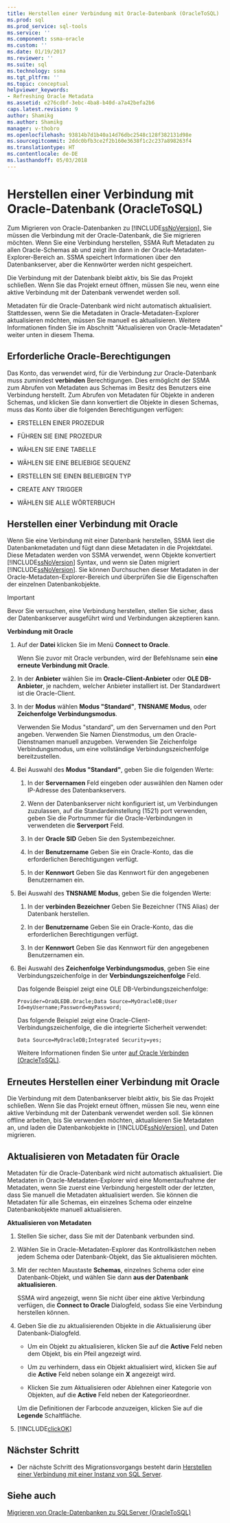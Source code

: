 ```yaml
---
title: Herstellen einer Verbindung mit Oracle-Datenbank (OracleToSQL) | Microsoft Docs
ms.prod: sql
ms.prod_service: sql-tools
ms.service: ''
ms.component: ssma-oracle
ms.custom: ''
ms.date: 01/19/2017
ms.reviewer: ''
ms.suite: sql
ms.technology: ssma
ms.tgt_pltfrm: ''
ms.topic: conceptual
helpviewer_keywords:
- Refreshing Oracle Metadata
ms.assetid: e276cdbf-3ebc-4ba8-b40d-a7a42befa2b6
caps.latest.revision: 9
author: Shamikg
ms.author: Shamikg
manager: v-thobro
ms.openlocfilehash: 93814b7d1b40a14d76dbc2548c128f382131d98e
ms.sourcegitcommit: 2ddc0bfb3ce2f2b160e3638f1c2c237a898263f4
ms.translationtype: HT
ms.contentlocale: de-DE
ms.lasthandoff: 05/03/2018
---
```

# <a name="connecting-to-oracle-database-oracletosql"></a>Herstellen einer Verbindung mit Oracle-Datenbank (OracleToSQL)
Zum Migrieren von Oracle-Datenbanken zu [!INCLUDE[ssNoVersion](../../includes/ssnoversion_md.md)], Sie müssen die Verbindung mit der Oracle-Datenbank, die Sie migrieren möchten. Wenn Sie eine Verbindung herstellen, SSMA Ruft Metadaten zu allen Oracle-Schemas ab und zeigt ihn dann in der Oracle-Metadaten-Explorer-Bereich an. SSMA speichert Informationen über den Datenbankserver, aber die Kennwörter werden nicht gespeichert.  
  
Die Verbindung mit der Datenbank bleibt aktiv, bis Sie das Projekt schließen. Wenn Sie das Projekt erneut öffnen, müssen Sie neu, wenn eine aktive Verbindung mit der Datenbank verwendet werden soll.  
  
Metadaten für die Oracle-Datenbank wird nicht automatisch aktualisiert. Stattdessen, wenn Sie die Metadaten in Oracle-Metadaten-Explorer aktualisieren möchten, müssen Sie manuell es aktualisieren. Weitere Informationen finden Sie im Abschnitt "Aktualisieren von Oracle-Metadaten" weiter unten in diesem Thema.  
  
## <a name="required-oracle-permissions"></a>Erforderliche Oracle-Berechtigungen  
Das Konto, das verwendet wird, für die Verbindung zur Oracle-Datenbank muss zumindest **verbinden** Berechtigungen. Dies ermöglicht der SSMA zum Abrufen von Metadaten aus Schemas im Besitz des Benutzers eine Verbindung herstellt. Zum Abrufen von Metadaten für Objekte in anderen Schemas, und klicken Sie dann konvertiert die Objekte in diesen Schemas, muss das Konto über die folgenden Berechtigungen verfügen:  
  
-   ERSTELLEN EINER PROZEDUR  
  
-   FÜHREN SIE EINE PROZEDUR  
  
-   WÄHLEN SIE EINE TABELLE  
  
-   WÄHLEN SIE EINE BELIEBIGE SEQUENZ  
  
-   ERSTELLEN SIE EINEN BELIEBIGEN TYP  
  
-   CREATE ANY TRIGGER  
  
-   WÄHLEN SIE ALLE WÖRTERBUCH  
  
## <a name="establishing-a-connection-to-oracle"></a>Herstellen einer Verbindung mit Oracle  
Wenn Sie eine Verbindung mit einer Datenbank herstellen, SSMA liest die Datenbankmetadaten und fügt dann diese Metadaten in die Projektdatei. Diese Metadaten werden von SSMA verwendet, wenn Objekte konvertiert [!INCLUDE[ssNoVersion](../../includes/ssnoversion_md.md)] Syntax, und wenn sie Daten migriert [!INCLUDE[ssNoVersion](../../includes/ssnoversion_md.md)]. Sie können Durchsuchen dieser Metadaten in der Oracle-Metadaten-Explorer-Bereich und überprüfen Sie die Eigenschaften der einzelnen Datenbankobjekte.  
  
> [!IMPORTANT]  
> Bevor Sie versuchen, eine Verbindung herstellen, stellen Sie sicher, dass der Datenbankserver ausgeführt wird und Verbindungen akzeptieren kann.  
  
**Verbindung mit Oracle**  
  
1.  Auf der **Datei** klicken Sie im Menü **Connect to Oracle**.  
  
    Wenn Sie zuvor mit Oracle verbunden, wird der Befehlsname sein **eine erneute Verbindung mit Oracle**.  
  
2.  In der **Anbieter** wählen Sie im **Oracle-Client-Anbieter** oder **OLE DB-Anbieter**, je nachdem, welcher Anbieter installiert ist. Der Standardwert ist die Oracle-Client.  
  
3.  In der **Modus** wählen **Modus "Standard"**, **TNSNAME Modus**, oder **Zeichenfolge Verbindungsmodus**.  
  
    Verwenden Sie Modus "standard", um den Servernamen und den Port angeben. Verwenden Sie Namen Dienstmodus, um den Oracle-Dienstnamen manuell anzugeben. Verwenden Sie Zeichenfolge Verbindungsmodus, um eine vollständige Verbindungszeichenfolge bereitzustellen.  
  
4.  Bei Auswahl des **Modus "Standard"**, geben Sie die folgenden Werte:  
  
    1.  In der **Servernamen** Feld eingeben oder auswählen den Namen oder IP-Adresse des Datenbankservers.  
  
    2.  Wenn der Datenbankserver nicht konfiguriert ist, um Verbindungen zuzulassen, auf die Standardeinstellung (1521) port verwenden, geben Sie die Portnummer für die Oracle-Verbindungen in verwendeten die **Serverport** Feld.  
  
    3.  In der **Oracle SID** Geben Sie den Systembezeichner.  
  
    4.  In der **Benutzername** Geben Sie ein Oracle-Konto, das die erforderlichen Berechtigungen verfügt.  
  
    5.  In der **Kennwort** Geben Sie das Kennwort für den angegebenen Benutzernamen ein.  
  
5.  Bei Auswahl des **TNSNAME Modus**, geben Sie die folgenden Werte:  
  
    1.  In der **verbinden Bezeichner** Geben Sie Bezeichner (TNS Alias) der Datenbank herstellen.  
  
    2.  In der **Benutzername** Geben Sie ein Oracle-Konto, das die erforderlichen Berechtigungen verfügt.  
  
    3.  In der **Kennwort** Geben Sie das Kennwort für den angegebenen Benutzernamen ein.  
  
6.  Bei Auswahl des **Zeichenfolge Verbindungsmodus**, geben Sie eine Verbindungszeichenfolge in der **Verbindungszeichenfolge** Feld.  
  
    Das folgende Beispiel zeigt eine OLE DB-Verbindungszeichenfolge:  
  
    `Provider=OraOLEDB.Oracle;Data Source=MyOracleDB;User Id=myUsername;Password=myPassword;`  
  
    Das folgende Beispiel zeigt eine Oracle-Client-Verbindungszeichenfolge, die die integrierte Sicherheit verwendet:  
  
    `Data Source=MyOracleDB;Integrated Security=yes;`  
  
    Weitere Informationen finden Sie unter [auf Oracle Verbinden &#40;OracleToSQL&#41;](../../ssma/oracle/connect-to-oracle-oracletosql.md).  
  
## <a name="reconnecting-to-oracle"></a>Erneutes Herstellen einer Verbindung mit Oracle  
Die Verbindung mit dem Datenbankserver bleibt aktiv, bis Sie das Projekt schließen. Wenn Sie das Projekt erneut öffnen, müssen Sie neu, wenn eine aktive Verbindung mit der Datenbank verwendet werden soll. Sie können offline arbeiten, bis Sie verwenden möchten, aktualisieren Sie Metadaten an, und laden die Datenbankobjekte in [!INCLUDE[ssNoVersion](../../includes/ssnoversion_md.md)], und Daten migrieren.  
  
## <a name="refreshing-oracle-metadata"></a>Aktualisieren von Metadaten für Oracle  
Metadaten für die Oracle-Datenbank wird nicht automatisch aktualisiert. Die Metadaten in Oracle-Metadaten-Explorer wird eine Momentaufnahme der Metadaten, wenn Sie zuerst eine Verbindung hergestellt oder der letzten, dass Sie manuell die Metadaten aktualisiert werden. Sie können die Metadaten für alle Schemas, ein einzelnes Schema oder einzelne Datenbankobjekte manuell aktualisieren.  
  
**Aktualisieren von Metadaten**  
  
1.  Stellen Sie sicher, dass Sie mit der Datenbank verbunden sind.  
  
2.  Wählen Sie in Oracle-Metadaten-Explorer das Kontrollkästchen neben jedem Schema oder Datenbank-Objekt, das Sie aktualisieren möchten.  
  
3.  Mit der rechten Maustaste **Schemas**, einzelnes Schema oder eine Datenbank-Objekt, und wählen Sie dann **aus der Datenbank aktualisieren**.  
  
    SSMA wird angezeigt, wenn Sie nicht über eine aktive Verbindung verfügen, die **Connect to Oracle** Dialogfeld, sodass Sie eine Verbindung herstellen können.  
  
4.  Geben Sie die zu aktualisierenden Objekte in die Aktualisierung über Datenbank-Dialogfeld.  
  
    -   Um ein Objekt zu aktualisieren, klicken Sie auf die **Active** Feld neben dem Objekt, bis ein Pfeil angezeigt wird.  
  
    -   Um zu verhindern, dass ein Objekt aktualisiert wird, klicken Sie auf die **Active** Feld neben solange ein **X** angezeigt wird.  
  
    -   Klicken Sie zum Aktualisieren oder Ablehnen einer Kategorie von Objekten, auf die **Active** Feld neben der Kategorieordner.  
  
    Um die Definitionen der Farbcode anzuzeigen, klicken Sie auf die **Legende** Schaltfläche.  
  
5.  [!INCLUDE[clickOK](../../includes/clickok_md.md)]  
  
## <a name="next-step"></a>Nächster Schritt  
  
-   Der nächste Schritt des Migrationsvorgangs besteht darin [Herstellen einer Verbindung mit einer Instanz von SQL Server](http://msdn.microsoft.com/en-us/1b2a8059-1829-4904-a82f-9c06de1e245f).  
  
## <a name="see-also"></a>Siehe auch  
[Migrieren von Oracle-Datenbanken zu SQLServer &#40;OracleToSQL&#41;](../../ssma/oracle/migrating-oracle-databases-to-sql-server-oracletosql.md)  
  
